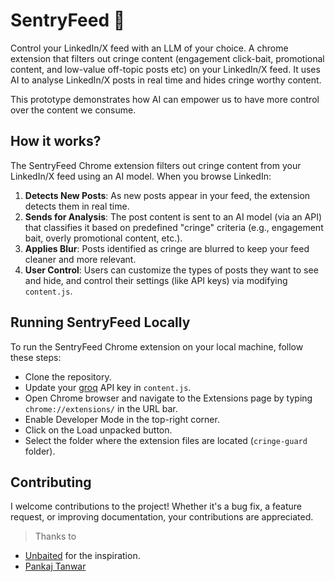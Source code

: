 # SentryFeed 📵

Control your LinkedIn/X feed with an LLM of your choice. A chrome extension that filters out cringe content (engagement click-bait, promotional content, and low-value off-topic posts etc) on your LinkedIn/X feed. It uses AI to analyse LinkedIn/X posts in real time and hides cringe worthy content.

This prototype demonstrates how AI can empower us to have more control over the content we consume.


## How it works?

The SentryFeed Chrome extension filters out cringe content from your LinkedIn/X feed using an AI model. When you browse LinkedIn:

1. **Detects New Posts**: As new posts appear in your feed, the extension detects them in real time.
2. **Sends for Analysis**: The post content is sent to an AI model (via an API) that classifies it based on predefined "cringe" criteria (e.g., engagement bait, overly promotional content, etc.).
3. **Applies Blur**: Posts identified as cringe are blurred to keep your feed cleaner and more relevant.
4. **User Control**: Users can customize the types of posts they want to see and hide, and control their settings (like 
API keys) via modifying `content.js`.

## Running SentryFeed Locally

To run the SentryFeed Chrome extension on your local machine, follow these steps:

- Clone the repository.
- Update your [groq](https://groq.com) API key in `content.js`.
- Open Chrome browser and navigate to the Extensions page by typing `chrome://extensions/` in the URL bar.
- Enable Developer Mode in the top-right corner.
- Click on the Load unpacked button.
- Select the folder where the extension files are located (`cringe-guard` folder).

## Contributing

I welcome contributions to the project! Whether it's a bug fix, a feature request, or improving documentation, your contributions are appreciated.

> Thanks to
- [Unbaited](https://github.com/danielpetho/unbaited) for the inspiration.
- [Pankaj Tanwar](https://twitter.com/the2ndfloorguy)
